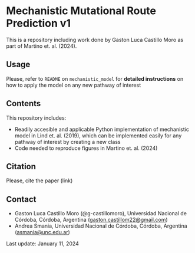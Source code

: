 # Mechanistic Mutational Route Prediction v1

This is a repository including work done by Gaston Luca Castillo Moro as part of Martino et. al. (2024). 

Usage
------
Please, refer to `README` on `mechanistic_model` for **detailed instructions** on how to apply the model on any new pathway of interest

Contents
-------

This repository includes: 
- Readily accesible and applicable Python implementation of mechanistic model in Lind et. al. (2019), which can be implemented easily for any pathway of interest by creating a new class 
- Code needed to reproduce figures in Martino et. al. (2024)

Citation
--------

Please, cite the paper (link)

Contact
--------

- Gaston Luca Castillo Moro (@g-castillomoro), Universidad Nacional de Córdoba, Córdoba, Argentina (gaston.castillom22@gmail.com)
- Andrea Smania, Universidad Nacional de Córdoba, Córdoba, Argentina (asmania@unc.edu.ar)

Last update: January 11, 2024
